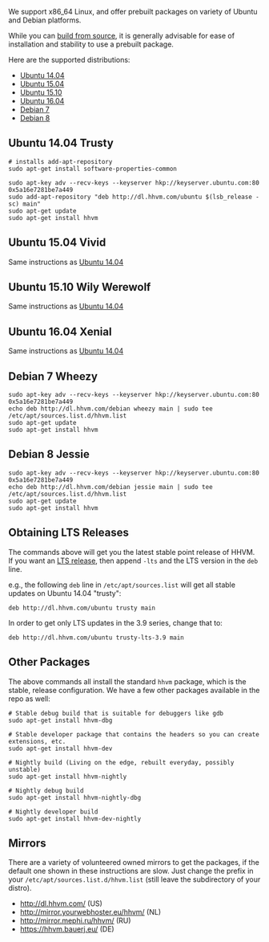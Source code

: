 We support x86_64 Linux, and offer prebuilt packages on variety of Ubuntu and
Debian platforms.

While you can [build from source](/hhvm/installation/building-from-source), it is generally advisable for ease of installation and stability to use a prebuilt package.

Here are the supported distributions:

* [Ubuntu 14.04](#ubuntu-14.04-trusty)
* [Ubuntu 15.04](#ubuntu-15.04-vivid)
* [Ubuntu 15.10](#ubuntu-15.10-wily-werewolf)
* [Ubuntu 16.04](#ubuntu-16.04-xenial)
* [Debian 7](#debian-7-wheezy)
* [Debian 8](#debian-8-jessie)

## Ubuntu 14.04 Trusty

```
# installs add-apt-repository
sudo apt-get install software-properties-common

sudo apt-key adv --recv-keys --keyserver hkp://keyserver.ubuntu.com:80 0x5a16e7281be7a449
sudo add-apt-repository "deb http://dl.hhvm.com/ubuntu $(lsb_release -sc) main"
sudo apt-get update
sudo apt-get install hhvm
```

## Ubuntu 15.04 Vivid

Same instructions as [Ubuntu 14.04](#ubuntu-14.04-trusty)

## Ubuntu 15.10 Wily Werewolf

Same instructions as [Ubuntu 14.04](#ubuntu-14.04-trusty)

## Ubuntu 16.04 Xenial

Same instructions as [Ubuntu 14.04](#ubuntu-14.04-trusty)


## Debian 7 Wheezy

```
sudo apt-key adv --recv-keys --keyserver hkp://keyserver.ubuntu.com:80 0x5a16e7281be7a449
echo deb http://dl.hhvm.com/debian wheezy main | sudo tee /etc/apt/sources.list.d/hhvm.list
sudo apt-get update
sudo apt-get install hhvm
```

## Debian 8 Jessie

```
sudo apt-key adv --recv-keys --keyserver hkp://keyserver.ubuntu.com:80 0x5a16e7281be7a449
echo deb http://dl.hhvm.com/debian jessie main | sudo tee /etc/apt/sources.list.d/hhvm.list
sudo apt-get update
sudo apt-get install hhvm
```

## Obtaining LTS Releases

The commands above will get you the latest stable point release of HHVM. If you want an [LTS release](/hhvm/installation/introduction#prebuilt-packages__lts-releases), then append `-lts` and the LTS version in the `deb` line.

e.g., the following `deb` line in `/etc/apt/sources.list` will get all stable updates on Ubuntu 14.04 "trusty":

    deb http://dl.hhvm.com/ubuntu trusty main

In order to get only LTS updates in the 3.9 series, change that to:

    deb http://dl.hhvm.com/ubuntu trusty-lts-3.9 main

## Other Packages

The above commands all install the standard `hhvm` package, which is the stable, release configuration. We have a few other packages available in the repo as well:

```
# Stable debug build that is suitable for debuggers like gdb
sudo apt-get install hhvm-dbg

# Stable developer package that contains the headers so you can create extensions, etc.
sudo apt-get install hhvm-dev

# Nightly build (Living on the edge, rebuilt everyday, possibly unstable)
sudo apt-get install hhvm-nightly

# Nightly debug build
sudo apt-get install hhvm-nightly-dbg

# Nightly developer build
sudo apt-get install hhvm-dev-nightly

```

## Mirrors

There are a variety of volunteered owned mirrors to get the packages, if the default one shown in these instructions are slow. Just change the prefix in your `/etc/apt/sources.list.d/hhvm.list` (still leave the subdirectory of your distro).

* http://dl.hhvm.com/ (US)
* http://mirror.yourwebhoster.eu/hhvm/ (NL)
* http://mirror.mephi.ru/hhvm/ (RU)
* https://hhvm.bauerj.eu/ (DE)
